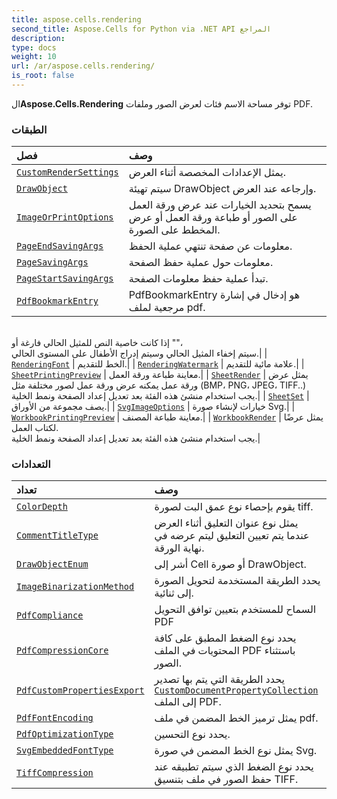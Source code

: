 ```yaml
---
title: aspose.cells.rendering
second_title: Aspose.Cells for Python via .NET API المراجع
description:
type: docs
weight: 10
url: /ar/aspose.cells.rendering/
is_root: false
---
```

 ال**Aspose.Cells.Rendering** توفر مساحة الاسم فئات لعرض الصور وملفات PDF.

###  الطبقات
| فصل| وصف|
| :- | :- |
| [`CustomRenderSettings`](/cells/python-net/ar/aspose.cells.rendering/customrendersettings) | يمثل الإعدادات المخصصة أثناء العرض.|
| [`DrawObject`](/cells/python-net/ar/aspose.cells.rendering/drawobject) | سيتم تهيئة DrawObject وإرجاعه عند العرض.|
| [`ImageOrPrintOptions`](/cells/python-net/ar/aspose.cells.rendering/imageorprintoptions) | يسمح بتحديد الخيارات عند عرض ورقة العمل على الصور أو طباعة ورقة العمل أو عرض المخطط على الصورة.|
| [`PageEndSavingArgs`](/cells/python-net/ar/aspose.cells.rendering/pageendsavingargs) | معلومات عن صفحة تنتهي عملية الحفظ.|
| [`PageSavingArgs`](/cells/python-net/ar/aspose.cells.rendering/pagesavingargs) | معلومات حول عملية حفظ الصفحة.|
| [`PageStartSavingArgs`](/cells/python-net/ar/aspose.cells.rendering/pagestartsavingargs) |تبدأ عملية حفظ معلومات الصفحة.|
| [`PdfBookmarkEntry`](/cells/python-net/ar/aspose.cells.rendering/pdfbookmarkentry) | PdfBookmarkEntry هو إدخال في إشارة مرجعية لملف pdf.<br/>إذا كانت خاصية النص للمثيل الحالي فارغة أو ""،<br/> سيتم إخفاء المثيل الحالي وسيتم إدراج الأطفال على المستوى الحالي.|
| [`RenderingFont`](/cells/python-net/ar/aspose.cells.rendering/renderingfont) | الخط للتقديم.|
| [`RenderingWatermark`](/cells/python-net/ar/aspose.cells.rendering/renderingwatermark) | علامة مائية للتقديم.|
| [`SheetPrintingPreview`](/cells/python-net/ar/aspose.cells.rendering/sheetprintingpreview) | معاينة طباعة ورقة العمل.|
| [`SheetRender`](/cells/python-net/ar/aspose.cells.rendering/sheetrender) | يمثل عرض ورقة عمل يمكنه عرض ورقة عمل لصور مختلفة مثل (BMP، PNG، JPEG، TIFF..)<br/> يجب استخدام منشئ هذه الفئة بعد تعديل إعداد الصفحة ونمط الخلية.|
| [`SheetSet`](/cells/python-net/ar/aspose.cells.rendering/sheetset) | يصف مجموعة من الأوراق.|
| [`SvgImageOptions`](/cells/python-net/ar/aspose.cells.rendering/svgimageoptions) | خيارات لإنشاء صورة Svg.|
| [`WorkbookPrintingPreview`](/cells/python-net/ar/aspose.cells.rendering/workbookprintingpreview) | معاينة طباعة المصنف.|
| [`WorkbookRender`](/cells/python-net/ar/aspose.cells.rendering/workbookrender) | يمثل عرضًا لكتاب العمل.<br/> يجب استخدام منشئ هذه الفئة بعد تعديل إعداد الصفحة ونمط الخلية.|


###  التعدادات
| تعداد| وصف|
| :- | :- |
| [`ColorDepth`](/cells/python-net/ar/aspose.cells.rendering/colordepth) | يقوم بإحصاء نوع عمق البت لصورة tiff.|
| [`CommentTitleType`](/cells/python-net/ar/aspose.cells.rendering/commenttitletype) | يمثل نوع عنوان التعليق أثناء العرض عندما يتم تعيين التعليق ليتم عرضه في نهاية الورقة.|
| [`DrawObjectEnum`](/cells/python-net/ar/aspose.cells.rendering/drawobjectenum) | أشر إلى Cell أو صورة DrawObject.|
| [`ImageBinarizationMethod`](/cells/python-net/ar/aspose.cells.rendering/imagebinarizationmethod) | يحدد الطريقة المستخدمة لتحويل الصورة إلى ثنائية.|
| [`PdfCompliance`](/cells/python-net/ar/aspose.cells.rendering/pdfcompliance) | السماح للمستخدم بتعيين توافق التحويل PDF|
| [`PdfCompressionCore`](/cells/python-net/ar/aspose.cells.rendering/pdfcompressioncore) |يحدد نوع الضغط المطبق على كافة المحتويات في الملف PDF باستثناء الصور.|
| [`PdfCustomPropertiesExport`](/cells/python-net/ar/aspose.cells.rendering/pdfcustompropertiesexport) | يحدد الطريقة التي يتم بها تصدير [`CustomDocumentPropertyCollection`](/cells/python-net/ar/aspose.cells.properties/customdocumentpropertycollection) إلى الملف PDF.|
| [`PdfFontEncoding`](/cells/python-net/ar/aspose.cells.rendering/pdffontencoding) | يمثل ترميز الخط المضمن في ملف pdf.|
| [`PdfOptimizationType`](/cells/python-net/ar/aspose.cells.rendering/pdfoptimizationtype) | يحدد نوع التحسين.|
| [`SvgEmbeddedFontType`](/cells/python-net/ar/aspose.cells.rendering/svgembeddedfonttype) | يمثل نوع الخط المضمن في صورة Svg.|
| [`TiffCompression`](/cells/python-net/ar/aspose.cells.rendering/tiffcompression) | يحدد نوع الضغط الذي سيتم تطبيقه عند حفظ الصور في ملف بتنسيق TIFF.|


